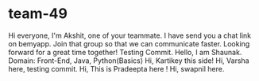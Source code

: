 # team-49
Hi everyone, I'm Akshit, one of your teammate. I have send you a chat link on bemyapp. Join that group so that we can communicate faster.
Looking forward for a great time together!
Testing Commit.
Hello, I am Shaunak. Domain: Front-End, Java, Python(Basics)
Hi, Kartikey this side!
Hi, Varsha here, testing commit.
Hi, This is Pradeepta here !
Hi, swapnil here.
